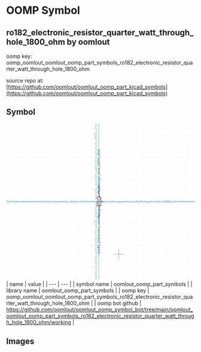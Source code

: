 # OOMP Symbol  
## ro182_electronic_resistor_quarter_watt_through_hole_1800_ohm  by oomlout  
  
oomp key: oomp_oomlout_oomlout_oomp_part_symbols_ro182_electronic_resistor_quarter_watt_through_hole_1800_ohm  
  
source repo at: [https://github.com/oomlout/oomlout_oomp_part_kicad_symbols](https://github.com/oomlout/oomlout_oomp_part_kicad_symbols)  
## Symbol  
  
[![working.png](working_600.png)](working.png)  
| name | value | 
| --- | --- | 
| symbol name | oomlout_oomp_part_symbols | 
| library name | oomlout_oomp_part_symbols | 
| oomp key | oomp_oomlout_oomlout_oomp_part_symbols_ro182_electronic_resistor_quarter_watt_through_hole_1800_ohm | 
| oomp bot github | https://github.com/oomlout/oomlout_oomp_symbol_bot/tree/main/oomlout_oomlout_oomp_part_symbols_ro182_electronic_resistor_quarter_watt_through_hole_1800_ohm/working | 
## Images  
